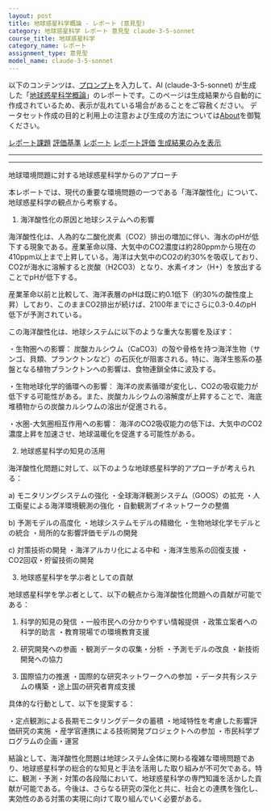 ```yaml
---
layout: post
title: 地球惑星科学概論 - レポート (意見型)
category: 地球惑星科学 レポート 意見型 claude-3-5-sonnet
course_title: 地球惑星科学
category_name: レポート
assignment_type: 意見型
model_name: claude-3-5-sonnet
---
```


以下のコンテンツは、[プロンプト](http://127.0.0.1:8000/generated/地球惑星科学/claude-3-5-sonnet/prompt_レポート-意見型.md)を入力して、AI (claude-3-5-sonnet) が生成した「[地球惑星科学概論](/contents/地球惑星科学/)」のレポートです。このページは生成結果から自動的に作成されているため、表示が乱れている場合があることをご容赦ください。
データセット作成の目的と利用上の注意および生成の方法については[About](/About)を御覧ください。

[レポート課題](../レポート課題-意見型)
[評価基準](../評価基準-意見型)
[レポート](../レポート-意見型)
[レポート評価](../レポート評価-意見型)
[生成結果のみを表示](http://127.0.0.1:8000/generated/地球惑星科学/claude-3-5-sonnet/レポート-意見型.md)
  

***
***
  
地球環境問題に対する地球惑星科学からのアプローチ

本レポートでは、現代の重要な環境問題の一つである「海洋酸性化」について、地球惑星科学の観点から考察する。

1. 海洋酸性化の原因と地球システムへの影響

海洋酸性化は、人為的な二酸化炭素（CO2）排出の増加に伴い、海水のpHが低下する現象である。産業革命以降、大気中のCO2濃度は約280ppmから現在の410ppm以上まで上昇している。海洋は大気中のCO2の約30%を吸収しており、CO2が海水に溶解すると炭酸（H2CO3）となり、水素イオン（H+）を放出することでpHが低下する。

産業革命以前と比較して、海洋表層のpHは既に約0.1低下（約30%の酸性度上昇）しており、このままCO2排出が続けば、2100年までにさらに0.3-0.4のpH低下が予測されている。

この海洋酸性化は、地球システムに以下のような重大な影響を及ぼす：

・生物圏への影響：
炭酸カルシウム（CaCO3）の殻や骨格を持つ海洋生物（サンゴ、貝類、プランクトンなど）の石灰化が阻害される。特に、海洋生態系の基盤となる植物プランクトンへの影響は、食物連鎖全体に波及する。

・生物地球化学的循環への影響：
海洋の炭素循環が変化し、CO2の吸収能力が低下する可能性がある。また、炭酸カルシウムの溶解度が上昇することで、海底堆積物からの炭酸カルシウムの溶出が促進される。

・水圏-大気圏相互作用への影響：
海洋のCO2吸収能力の低下は、大気中のCO2濃度上昇を加速させ、地球温暖化を促進する可能性がある。

2. 地球惑星科学の知見の活用

海洋酸性化問題に対して、以下のような地球惑星科学的アプローチが考えられる：

a) モニタリングシステムの強化
・全球海洋観測システム（GOOS）の拡充
・人工衛星による海洋環境観測の強化
・自動観測ブイネットワークの整備

b) 予測モデルの高度化
・地球システムモデルの精緻化
・生物地球化学モデルとの統合
・局所的な影響評価モデルの開発

c) 対策技術の開発
・海洋アルカリ化による中和
・海洋生態系の回復支援
・CO2回収・貯留技術の開発

3. 地球惑星科学を学ぶ者としての貢献

地球惑星科学を学ぶ者として、以下の観点から海洋酸性化問題への貢献が可能である：

1) 科学的知見の発信
・一般市民への分かりやすい情報提供
・政策立案者への科学的助言
・教育現場での環境教育支援

2) 研究開発への参画
・観測データの収集・分析
・予測モデルの改良
・新技術開発への協力

3) 国際協力の推進
・国際的な研究ネットワークへの参加
・データ共有システムの構築
・途上国の研究者育成支援

具体的な行動として、以下を提案する：

・定点観測による長期モニタリングデータの蓄積
・地域特性を考慮した影響評価研究の実施
・産学官連携による技術開発プロジェクトへの参加
・市民科学プログラムの企画・運営

結論として、海洋酸性化問題は地球システム全体に関わる複雑な環境問題であり、地球惑星科学の総合的な知見と手法を活用した取り組みが不可欠である。特に、観測・予測・対策の各段階において、地球惑星科学の専門知識を活かした貢献が可能である。今後は、さらなる研究の深化と共に、社会との連携を強化し、実効性のある対策の実現に向けて取り組んでいく必要がある。
